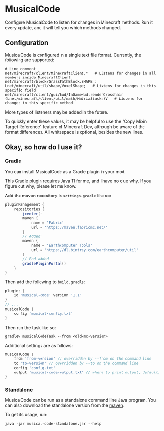 # MusicalCode

Configure MusicalCode to listen for changes in Minecraft methods. Run it every update, and it will tell you which methods changed.

## Configuration

MusicalCode is configured in a single text file format. Currently, the following are supported:
```
# Line comment
net/minecraft/client/MinecraftClient.*   # Listens for changes in all members inside MinecraftClient
net/minecraft/block/GrassPathBlock.SHAPE : Lnet/minecraft/util/shape/VoxelShape;   # Listens for changes in this specific field
net/minecraft/client/gui/hud/InGameHud.renderCrosshair (Lnet/minecraft/client/util/math/MatrixStack;)V   # Listens for changes in this specific method
```
More types of listeners may be added in the future.

To quickly enter these values, it may be helpful to use the "Copy Mixin Target Reference" feature of Minecraft Dev,
although be aware of the format differences. All whitespace is optional, besides the new lines.

## Okay, so how do I use it?

### Gradle

You can install MusicalCode as a Gradle plugin in your mod.

This Gradle plugin requires Java 11 for me, and I have no clue why. If you figure out why, please let me know. 

Add the maven repository in `settings.gradle` like so:
```groovy
pluginManagement {
    repositories {
        jcenter()
        maven {
            name = 'Fabric'
            url = 'https://maven.fabricmc.net/'
        }
        // Added:
        maven {
            name = 'Earthcomputer Tools'
            url = 'https://dl.bintray.com/earthcomputer/util'
        }
        // End added
        gradlePluginPortal()
    }
}
```

Then add the following to `build.gradle`:
```groovy
plugins {
    id 'musical-code' version '1.1'
}
// ...
musicalCode {
    config 'musical-config.txt'
}
```

Then run the task like so:
```
gradlew musicalCodeTask --from <old-mc-version>
```

Additional settings are as follows:
```groovy
musicalCode {
    from 'from-version' // overridden by --from on the command line
    to 'to-version' // overridden by --to on the command line
    config 'config.txt'
    output 'musical-code-output.txt' // where to print output, defaults to stdout
}
```

### Standalone

MusicalCode can be run as a standalone command line Java program. You can also download the standalone version
from the [maven](https://dl.bintray.com/earthcomputer/util/musical-code/musical-code.gradle.plugin).

To get its usage, run:
```
java -jar musical-code-standalone.jar --help
```
